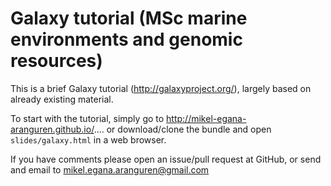 Galaxy tutorial (MSc marine environments and genomic resources)
===============================================================

This is a brief Galaxy tutorial (http://galaxyproject.org/), largely based on already existing material.

To start with the tutorial, simply go to http://mikel-egana-aranguren.github.io/.... or download/clone the bundle and open `slides/galaxy.html` in a web browser.

If you have comments please open an issue/pull request at GitHub, or send and email to mikel.egana.aranguren@gmail.com

